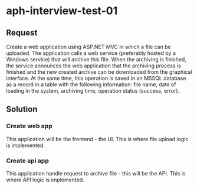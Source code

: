 # aph-interview-test-01

## Request

Create a web application using ASP.NET MVC in which a file can be uploaded. 
The application calls a web service (preferably hosted by a Windows service) that will archive this file. 
When the archiving is finished, the service announces the web application that the archiving process 
is finished and the new created archive can be downloaded from the graphical interface. At the same time, 
this operation is saved in an MSSQL database as a record in a table with the following information: file name, 
date of loading in the system, archiving time, operation status (success, error).

## Solution

### Create web app

This application will be the frontend - the UI. This is where file upload logic is implemented.

### Create api app

This application handle request to archive file - this will be the API. This is where API logic is implemented.
